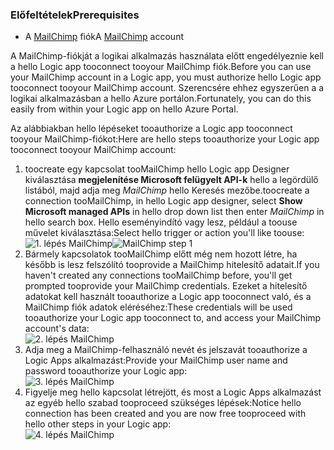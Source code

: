 ### <a name="prerequisites"></a><span data-ttu-id="6135a-101">Előfeltételek</span><span class="sxs-lookup"><span data-stu-id="6135a-101">Prerequisites</span></span>
* <span data-ttu-id="6135a-102">A [MailChimp](https://www.MailChimp.com/) fiók</span><span class="sxs-lookup"><span data-stu-id="6135a-102">A [MailChimp](https://www.MailChimp.com/) account</span></span> 

<span data-ttu-id="6135a-103">A MailChimp-fiókját a logikai alkalmazás használata előtt engedélyeznie kell a hello Logic app tooconnect tooyour MailChimp fiók.</span><span class="sxs-lookup"><span data-stu-id="6135a-103">Before you can use your MailChimp account in a Logic app, you must authorize hello Logic app tooconnect tooyour MailChimp account.</span></span> <span data-ttu-id="6135a-104">Szerencsére ehhez egyszerűen a a logikai alkalmazásban a hello Azure portálon.</span><span class="sxs-lookup"><span data-stu-id="6135a-104">Fortunately, you can do this easily from within your Logic app on hello Azure Portal.</span></span> 

<span data-ttu-id="6135a-105">Az alábbiakban hello lépéseket tooauthorize a Logic app tooconnect tooyour MailChimp-fiókot:</span><span class="sxs-lookup"><span data-stu-id="6135a-105">Here are hello steps tooauthorize your Logic app tooconnect tooyour MailChimp account:</span></span>

1. <span data-ttu-id="6135a-106">toocreate egy kapcsolat tooMailChimp hello Logic app Designer kiválasztása **megjelenítése Microsoft felügyelt API-k** hello a legördülő listából, majd adja meg *MailChimp* hello Keresés mezőbe.</span><span class="sxs-lookup"><span data-stu-id="6135a-106">toocreate a connection tooMailChimp, in hello Logic app designer, select **Show Microsoft managed APIs** in hello drop down list then enter *MailChimp* in hello search box.</span></span> <span data-ttu-id="6135a-107">Hello eseményindító vagy lesz, például a toouse művelet kiválasztása:</span><span class="sxs-lookup"><span data-stu-id="6135a-107">Select hello trigger or action you'll like toouse:</span></span>  
   <span data-ttu-id="6135a-108">![1. lépés MailChimp](./media/connectors-create-api-mailchimp/mailchimp-1.png)</span><span class="sxs-lookup"><span data-stu-id="6135a-108">![MailChimp step 1](./media/connectors-create-api-mailchimp/mailchimp-1.png)</span></span>
2. <span data-ttu-id="6135a-109">Bármely kapcsolatok tooMailChimp előtt még nem hozott létre, ha később is lesz felszólító tooprovide a MailChimp hitelesítő adatait.</span><span class="sxs-lookup"><span data-stu-id="6135a-109">If you haven't created any connections tooMailChimp before, you'll get prompted tooprovide your MailChimp credentials.</span></span> <span data-ttu-id="6135a-110">Ezeket a hitelesítő adatokat kell használt tooauthorize a Logic app tooconnect való, és a MailChimp fiók adatok eléréséhez:</span><span class="sxs-lookup"><span data-stu-id="6135a-110">These credentials will be used tooauthorize your Logic app tooconnect to, and access your MailChimp account's data:</span></span>  
   ![2. lépés MailChimp](./media/connectors-create-api-mailchimp/mailchimp-2.png)
3. <span data-ttu-id="6135a-112">Adja meg a MailChimp-felhasználó nevét és jelszavát tooauthorize a Logic Apps alkalmazást:</span><span class="sxs-lookup"><span data-stu-id="6135a-112">Provide your MailChimp user name and password tooauthorize your Logic app:</span></span>  
   ![3. lépés MailChimp](./media/connectors-create-api-mailchimp/mailchimp-3.png)   
4. <span data-ttu-id="6135a-114">Figyelje meg hello kapcsolat létrejött, és most a Logic Apps alkalmazást az egyéb hello szabad tooproceed szükséges lépések:</span><span class="sxs-lookup"><span data-stu-id="6135a-114">Notice hello connection has been created and you are now free tooproceed with hello other steps in your Logic app:</span></span>  
   ![4. lépés MailChimp](./media/connectors-create-api-mailchimp/mailchimp-4.png)

